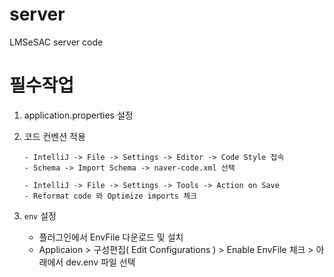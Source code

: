 # server
LMSeSAC server code

# 필수작업
1. application.properties 설정
2. 코드 컨벤션 적용
    ```
    - IntelliJ -> File -> Settings -> Editor -> Code Style 접속
    - Schema -> Import Schema -> naver-code.xml 선택
    ```

    ```
    - IntelliJ -> File -> Settings -> Tools -> Action on Save
    - Reformat code 와 Optimize imports 체크
    ```
3. `env` 설정
    - 플러그인에서 EnvFile 다운로드 및 설치
    - Applicaion > 구성편집( Edit Configurations ) > Enable EnvFile 체크 > 아래에서 dev.env 파일 선택